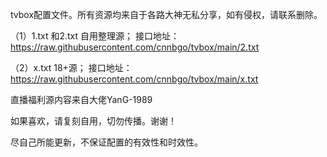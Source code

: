 tvbox配置文件。所有资源均来自于各路大神无私分享，如有侵权，请联系删除。

（1）1.txt 和2.txt 自用整理源；
接口地址：https://raw.githubusercontent.com/cnnbgo/tvbox/main/2.txt

（2）x.txt  18+源；
接口地址：https://raw.githubusercontent.com/cnnbgo/tvbox/main/x.txt

直播福利源内容来自大佬YanG-1989



如果喜欢，请复刻自用，切勿传播。谢谢！

尽自己所能更新，不保证配置的有效性和时效性。
